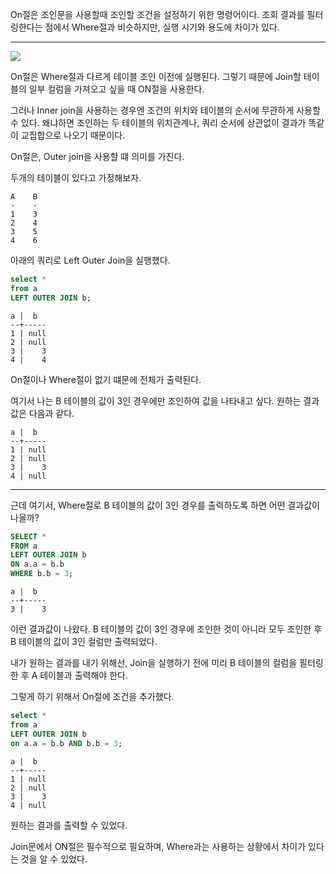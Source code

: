 
On절은 조인문을 사용할때 조인할 조건을 설정하기 위한 명령어이다. 조회 결과를 필터링한다는 점에서 Where절과 비슷하지만, 실행 시기와 용도에 차이가 있다.

---

<img src="https://img1.daumcdn.net/thumb/R1280x0/?scode=mtistory2&fname=https%3A%2F%2Fblog.kakaocdn.net%2Fdn%2FcWaZO7%2FbtqGpypivYJ%2FSkIvFbYdzPzsOIsivCwcQ0%2Fimg.png">

<br>

On절은 Where절과 다르게 테이블 조인 이전에 실행된다. 그렇기 때문에 Join할 테이블의 일부 컬럼을 가져오고 싶을 때 ON절을 사용한다.

그러나 Inner join을 사용하는 경우엔 조건의 위치와 테이블의 순서에 무관하게 사용할 수 있다. 왜냐하면 조인하는 두 테이블의 위치관계나, 쿼리 순서에 상관없이 결과가 똑같이 교집합으로 나오기 때문이다.

On절은, Outer join을 사용할 떄 의미를 가진다.

두개의 테이블이 있다고 가정해보자.

```
A    B
-    -
1    3
2    4
3    5
4    6
```

아래의 쿼리로 Left Outer Join을 실행했다.

```sql
select *
from a
LEFT OUTER JOIN b;
```

```
a |  b
--+-----
1 | null
2 | null
3 |    3
4 |    4
```

On절이나 Where절이 없기 떄문에 전체가 출력된다. 

여기서 나는 B 테이블의 값이 3인 경우에만 조인하여 값을 나타내고 싶다. 원하는 결과값은 다음과 같다.

```
a |  b
--+-----
1 | null
2 | null
3 |    3
4 | null
```

---

근데 여기서, Where절로 B 테이블의 값이 3인 경우를 출력하도록 하면 어떤 결과값이 나올까?

```sql
SELECT *
FROM a
LEFT OUTER JOIN b
ON a.a = b.b
WHERE b.b = 3;
```

```
a |  b
--+-----
3 |    3
```

이런 결과값이 나왔다. B 테이블의 값이 3인 경우에 조인한 것이 아니라 모두 조인한 후 B 테이블의 값이 3인 컬럼만 출력되었다. 

내가 원하는 결과를 내기 위해선, Join을 실행하기 전에 미리 B 테이블의 컬럼을 필터링 한 후 A 테이블과 출력해야 한다. 

그렇게 하기 위해서 On절에 조건을 추가했다.

```sql
select *
from a
LEFT OUTER JOIN b
on a.a = b.b AND b.b = 3;
```

```
a |  b
--+-----
1 | null
2 | null
3 |    3
4 | null
```

원하는 결과를 출력할 수 있었다.

Join문에서 ON절은 필수적으로 필요하며, Where과는 사용하는 상황에서 차이가 있다는 것을 알 수 있었다.
